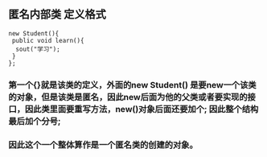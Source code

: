 ## 匿名内部类  定义格式 

    new Student(){
     public void learn(){
      sout("学习");
     }
    };
    
### 第一个{}就是该类的定义，外面的new Student() 是要new一个该类的对象，但是该类是匿名，因此new后面为他的父类或者要实现的接口，因此类里面要重写方法，new()对象后面还要加个; 因此整个结构最后加个分号;  
### 因此这个一个整体算作是一个匿名类的创建的对象。
